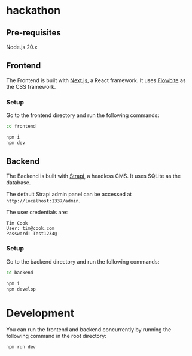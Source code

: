 # hackathon

## Pre-requisites

Node.js 20.x

## Frontend

The Frontend is built with [Next.js](https://nextjs.org/), a React framework. It uses [Flowbite](https://flowbite.com/)
as the CSS framework.

### Setup

Go to the frontend directory and run the following commands:

```bash
cd frontend
```

```bash
npm i
npm dev
```

## Backend

The Backend is built with [Strapi](https://strapi.io/), a headless CMS. It uses SQLite as the database.

The default Strapi admin panel can be accessed at `http://localhost:1337/admin`.

The user credentials are:
```
Tim Cook
User: tim@cook.com
Password: Test1234@
```

### Setup

Go to the backend directory and run the following commands:

```bash
cd backend
```

```bash
npm i
npm develop
```


# Development

You can run the frontend and backend concurrently by running the following command in the root directory:

```bash
npm run dev
```


